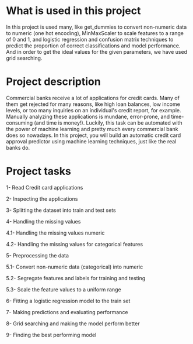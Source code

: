 # What is used in this project

In this project is used many, like get_dummies to convert non-numeric data to numeric (one hot encoding), MinMaxScaler to scale features to a range of 0 and 1, and logistic regression and confusion matrix techniques to predict the proportion of correct classifications and model performance. And in order to get the ideal values for the given parameters, we have used grid searching.

# Project description

Commercial banks receive a lot of applications for credit cards. Many of them get rejected for many reasons, like high loan balances, low income levels, or too many inquiries on an individual's credit report, for example. Manually analyzing these applications is mundane, error-prone, and time-consuming (and time is money!). Luckily, this task can be automated with the power of machine learning and pretty much every commercial bank does so nowadays. In this project, you will build an automatic credit card approval predictor using machine learning techniques, just like the real banks do.

# Project tasks
1- Read Credit card applications

2- Inspecting the applications

3- Splitting the dataset into train and test sets

4- Handling the missing values

  4.1- Handling the missing values numeric
  
  4.2- Handling the missing values for categorical features

5- Preprocessing the data
  
  5.1- Convert non-numeric data (categorical) into numeric
  
  5.2- Segregate features and labels for training and testing
  
  5.3- Scale the feature values to a uniform range

6- Fitting a logistic regression model to the train set

7- Making predictions and evaluating performance

8- Grid searching and making the model perform better

9- Finding the best performing model
